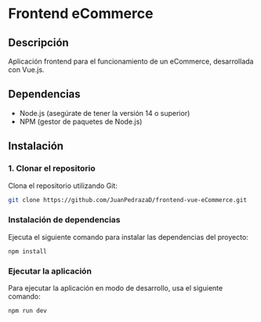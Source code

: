 # Frontend eCommerce

## Descripción

Aplicación frontend para el funcionamiento de un eCommerce, desarrollada con Vue.js.

## Dependencias

- Node.js (asegúrate de tener la versión 14 o superior)
- NPM (gestor de paquetes de Node.js)

## Instalación

### 1. Clonar el repositorio

Clona el repositorio utilizando Git:

```bash
git clone https://github.com/JuanPedrazaD/frontend-vue-eCommerce.git
```

### Instalación de dependencias

Ejecuta el siguiente comando para instalar las dependencias del proyecto:

```
npm install
```

### Ejecutar la aplicación

Para ejecutar la aplicación en modo de desarrollo, usa el siguiente comando:

```
npm run dev
```
